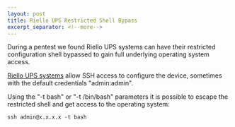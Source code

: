 ```yaml
---
layout: post
title: Riello UPS Restricted Shell Bypass
excerpt_separator: <!--more-->
---
```


During a pentest we found Riello UPS systems can have their restricted configuration shell bypassed to gain full underlying operating system access.

<!--more-->


[Riello UPS systems](https://www.riello-ups.es) allow SSH access to configure the device, sometimes with the default credentials "admin:admin".

Using the "-t bash" or "-t /bin/bash" parameters it is possible to escape the restricted shell and get access to the operating system:

```
ssh admin@x.x.x.x -t bash
```

